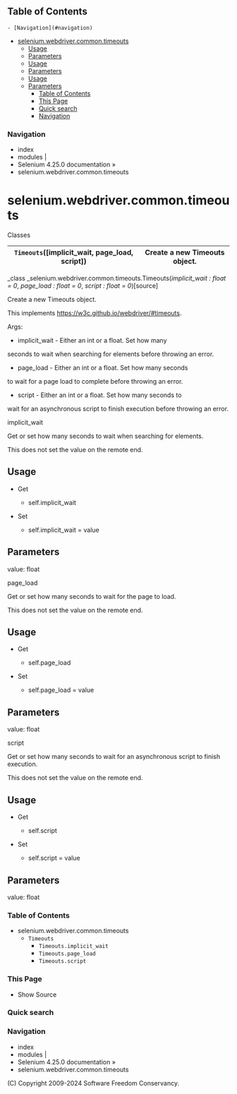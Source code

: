 ## Table of Contents

    - [Navigation](#navigation)
- [selenium.webdriver.common.timeouts](#seleniumwebdrivercommontimeouts)
  - [Usage](#usage)
  - [Parameters](#parameters)
  - [Usage](#usage)
  - [Parameters](#parameters)
  - [Usage](#usage)
  - [Parameters](#parameters)
    - [Table of Contents](#table-of-contents)
    - [This Page](#this-page)
    - [Quick search](#quick-search)
    - [Navigation](#navigation)

### Navigation

  * index
  * modules |
  * Selenium 4.25.0 documentation »
  * selenium.webdriver.common.timeouts

# selenium.webdriver.common.timeouts

Classes

`Timeouts`([implicit_wait, page_load, script]) | Create a new Timeouts object.  
---|---  
  
_class _selenium.webdriver.common.timeouts.Timeouts(_implicit_wait : float =
0_, _page_load : float = 0_, _script : float = 0_)[source]

    

Create a new Timeouts object.

This implements https://w3c.github.io/webdriver/#timeouts.

Args:

    

  * implicit_wait - Either an int or a float. Set how many
    

seconds to wait when searching for elements before throwing an error.

  * page_load - Either an int or a float. Set how many seconds
    

to wait for a page load to complete before throwing an error.

  * script - Either an int or a float. Set how many seconds to
    

wait for an asynchronous script to finish execution before throwing an error.

implicit_wait

    

Get or set how many seconds to wait when searching for elements.

This does not set the value on the remote end.

## Usage

  * Get
    
    * self.implicit_wait

  * Set
    
    * self.implicit_wait = value

## Parameters

value: float

page_load

    

Get or set how many seconds to wait for the page to load.

This does not set the value on the remote end.

## Usage

  * Get
    
    * self.page_load

  * Set
    
    * self.page_load = value

## Parameters

value: float

script

    

Get or set how many seconds to wait for an asynchronous script to finish
execution.

This does not set the value on the remote end.

## Usage

  * Get
    
    * self.script

  * Set
    
    * self.script = value

## Parameters

value: float

### Table of Contents

  * selenium.webdriver.common.timeouts
    * `Timeouts`
      * `Timeouts.implicit_wait`
      * `Timeouts.page_load`
      * `Timeouts.script`

### This Page

  * Show Source

### Quick search

### Navigation

  * index
  * modules |
  * Selenium 4.25.0 documentation »
  * selenium.webdriver.common.timeouts

(C) Copyright 2009-2024 Software Freedom Conservancy.